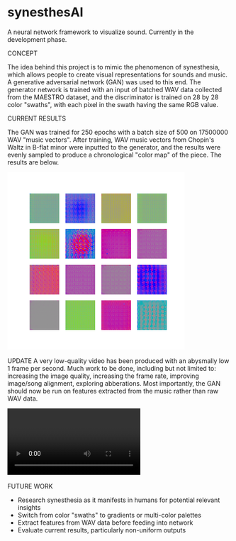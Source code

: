 # synesthesAI
A neural network framework to visualize sound.
Currently in the development phase.


CONCEPT

The idea behind this project is to mimic the phenomenon of synesthesia, which allows people to create visual representations
for sounds and music. A generative adversarial network (GAN) was used to this end. The generator network is trained with an input of 
batched WAV data collected from the MAESTRO dataset, and the discriminator is trained on 28 by 28 color "swaths", with each pixel in the
swath having the same RGB value. 


CURRENT RESULTS

The GAN was trained for 250 epochs with a batch size of 500 on 17500000 WAV "music vectors". After training, WAV music vectors from 
Chopin's Waltz in B-flat minor were inputted to the generator, and the results were evenly sampled to produce a chronological
"color map" of the piece. The results are below. 

![results](results/test1_even_dist.png)


UPDATE
A very low-quality video has been produced with an abysmally low 1 frame per second. Much work to be done, including but not limited to:
increasing the image quality, increasing the frame rate, improving image/song alignment, exploring abberations. Most importantly,
the GAN should now be run on features extracted from the music rather than raw WAV data.

![results](results/myvideo.mp4)

FUTURE WORK

- Research synesthesia as it manifests in humans for potential relevant insights
- Switch from color "swaths" to gradients or multi-color palettes
- Extract features from WAV data before feeding into network
- Evaluate current results, particularly non-uniform outputs


